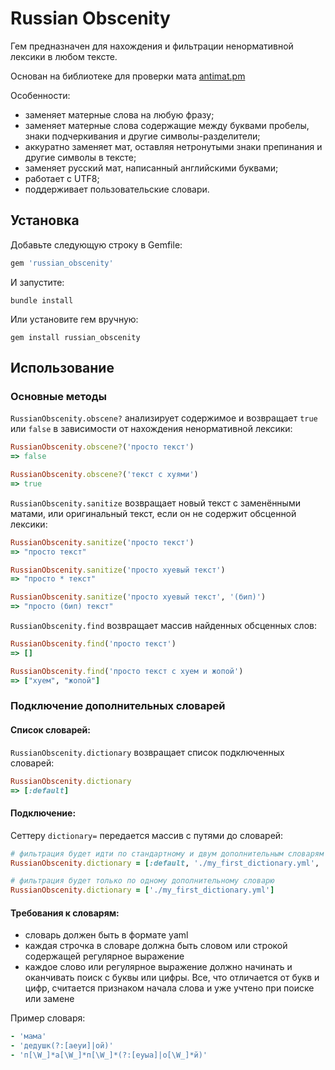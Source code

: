 # Russian Obscenity

Гем предназначен для нахождения и фильтрации ненормативной лексики в любом тексте.

Основан на библиотеке для проверки мата [antimat.pm](https://github.com/gitpan/Lingua-RU-Antimat)

Особенности:

* заменяет матерные слова на любую фразу;
* заменяет матерные слова содержащие между буквами пробелы, знаки подчеркивания и другие символы-разделители;
* аккуратно заменяет мат, оставляя нетронутыми знаки препинания и другие символы в тексте;
* заменяет русский мат, написанный английскими буквами;
* работает с UTF8;
* поддерживает пользовательские словари.

## Установка

Добавьте следующую строку в Gemfile:

```ruby
gem 'russian_obscenity'
```

И запустите:

```
bundle install
```

Или установите гем вручную:
```
gem install russian_obscenity
```
## Использование

### Основные методы

`RussianObscenity.obscene?` анализирует содержимое и возвращает `true` или `false` в зависимости от нахождения ненормативной лексики:

```ruby
RussianObscenity.obscene?('просто текст')
=> false

RussianObscenity.obscene?('текст с хуями')
=> true
```

`RussianObscenity.sanitize` возвращает новый текст с заменёнными матами, или оригинальный текст, если он не содержит обсценной лексики:

```ruby
RussianObscenity.sanitize('просто текст')
=> "просто текст"

RussianObscenity.sanitize('просто хуевый текст')
=> "просто * текст"

RussianObscenity.sanitize('просто хуевый текст', '(бип)')
=> "просто (бип) текст"
```

`RussianObscenity.find` возвращает массив найденных обсценных слов:
```ruby
RussianObscenity.find('просто текст')
=> []

RussianObscenity.find('просто текст с хуем и жопой')
=> ["хуем", "жопой"]
```
### Подключение дополнительных словарей

#### Список словарей:

`RussianObscenity.dictionary` возвращает список подключенных словарей:
```ruby
RussianObscenity.dictionary
=> [:default]
```
#### Подключение:

Сеттеру `dictionary=` передается массив с путями до словарей:
```ruby
# фильтрация будет идти по стандартному и двум дополнительным словарям
RussianObscenity.dictionary = [:default, './my_first_dictionary.yml', '../second_dict.yml']

# фильтрация будет только по одному дополнительному словарю
RussianObscenity.dictionary = ['./my_first_dictionary.yml']
```

#### Требования к словарям:

* словарь должен быть в формате yaml
* каждая строчка в словаре должна быть словом или строкой содержащей регулярное выражение
* каждое cлово или регулярное выражение должно начинать и оканчивать поиск с буквы или цифры. Все, что отличается от букв и цифр, считается признаком начала слова и уже учтено при поиске или замене

Пример словаря:
```yaml
- 'мама'
- 'дедушк(?:[аеуи]|ой)'
- 'п[\W_]*а[\W_]*п[\W_]*(?:[еуыа]|о[\W_]*й)'
```
